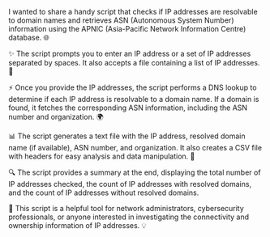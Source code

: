 I wanted to share a handy script that checks if IP addresses are resolvable to domain names and retrieves ASN (Autonomous System Number) information using the APNIC (Asia-Pacific Network Information Centre) database. 🌐

✨ The script prompts you to enter an IP address or a set of IP addresses separated by spaces. It also accepts a file containing a list of IP addresses. 📝

⚡️ Once you provide the IP addresses, the script performs a DNS lookup to determine if each IP address is resolvable to a domain name. If a domain is found, it fetches the corresponding ASN information, including the ASN number and organization. 🌍

📊 The script generates a text file with the IP address, resolved domain name (if available), ASN number, and organization. It also creates a CSV file with headers for easy analysis and data manipulation. 📁

🔍 The script provides a summary at the end, displaying the total number of IP addresses checked, the count of IP addresses with resolved domains, and the count of IP addresses without resolved domains.

🚀 This script is a helpful tool for network administrators, cybersecurity professionals, or anyone interested in investigating the connectivity and ownership information of IP addresses. 💡
